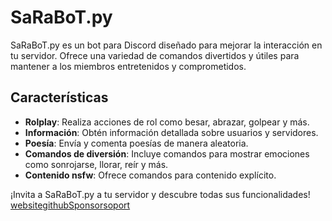 # SaRaBoT.py

SaRaBoT.py es un bot para Discord diseñado para mejorar la interacción en tu servidor. Ofrece una variedad de comandos divertidos y útiles para mantener a los miembros entretenidos y comprometidos.

## Características

- **Rolplay**: Realiza acciones de rol como besar, abrazar, golpear y más.
- **Información**: Obtén información detallada sobre usuarios y servidores.
- **Poesía**: Envía y comenta poesías de manera aleatoria.
- **Comandos de diversión**: Incluye comandos para mostrar emociones como sonrojarse, llorar, reír y más.
- **Contenido nsfw**: Ofrece comandos para contenido explícito.

¡Invita a SaRaBoT.py a tu servidor y descubre todas sus funcionalidades!
[website](https://saraowo.github.io/)[githubSponsor](https://github.com/sponsors/Evergaster)[soport](https://discord.gg/Yy4CDZYp2t)